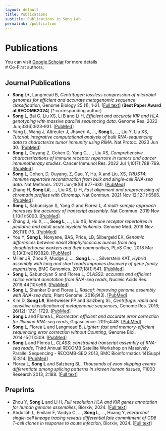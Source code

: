 ```yaml
---
layout: default
title: Publications
subtitle: Publications in Song Lab
permalink: /publication
---
```


# Publications

You can visit [Google Scholar](https://scholar.google.com/citations?user=X0n7vEEAAAAJ&hl=en) for more details<br>
\# Co-First authors;
## Journal Publications
- **Song L\***, Langmead B, *Centrifuger: lossless compression of microbial genomes for efficient and accurate metagenomic sequence classification*, Genome Biology 25 (1), 1-21. \[[Full text](https://genomebiology.biomedcentral.com/articles/10.1186/s13059-024-03244-4)\] (<span sytle="color:red">**Best Paper Award at RECOMB2024</span>**) (\*:corresponding author)
- **Song L**, Bai G, Liu XS, Li B and Li H, *Efficient and accurate KIR and HLA genotyping with massive parallel sequencing data*. Genome Res. 2023 Jun;33(6):923-931. \[[PubMed](https://pubmed.ncbi.nlm.nih.gov/37169596/)\]
- Yang L, Wang J, Altreuter J, Jhaveri A, ..., **Song L**, ..., Liu Y, Liu XS, *Tutorial: integrative computational analysis of bulk RNA-sequencing data to characterize tumor immunity using RIMA*. Nat Protoc. 2023 Jun 30. \[[PubMed](https://pubmed.ncbi.nlm.nih.gov/37391666/)\]
- **Song L**, Ouyang Z, Cohen D, Yang C, ..., Liu XS, *Comprehensive characterizations of immune receptor repertoire in tumors and cancer immunotherapy studies*. Cancer Immunol Res. 2022 Jul 1;10(7):788-799. \[[PubMed](https://pubmed.ncbi.nlm.nih.gov/35605261/)\]
- **Song L**,  Cohen, D, Ouyang, Z, Cao, Y, Hu, X and Liu, XS, *TRUST4: immune repertoire reconstruction from bulk and single-cell RNA-seq data*. Nat Methods. 2021 Jun;18(6):627-630. \[[PubMed](https://pubmed.ncbi.nlm.nih.gov/33986545/)\]
- Zhang H, **Song L#**, ..., Liu XS, Li H, *Fast alignment and preprocessing of chromatin profiles with Chromap*. Nat Commun. 2021 Nov 12;12(1):6566. \[[PubMed](https://pubmed.ncbi.nlm.nih.gov/34772935/)\] 
- **Song L**, Sabunciyan S, Yang G and Florea L, *A multi-sample approach increases the accuracy of transcript assembly*. Nat Commun. 2019 Nov 1;10(1):5000. \[[PubMed](https://pubmed.ncbi.nlm.nih.gov/31676772/)\]
- Zhang J, Hu X, ..., **Song L**, ..., Liu XS, *Immune receptor repertoires in pediatric and adult acute myeloid leukemia*. Genome Med. 2019 Nov 26;11(1):73. \[[PubMed](https://pubmed.ncbi.nlm.nih.gov/31771646/)\]
- You Y, **Song L**, Nonyane, BAS, Price, LB, Silbergeld EK, *Genomic differences between nasal Staphylococcus aureus from hog slaughterhouse workers and their communities*, PLoS One. 2018 Mar 6;13(3):e0193820. \[[PubMed](https://www.ncbi.nlm.nih.gov/pmc/articles/PMC5839586/)\]
- Miller JR, Zhou P, Mudge J, ..., **Song L**, ..., Silverstein KAT, *Hybrid assembly with long and short reads improves discovery of gene family expansions*, BMC Genomics. 2017;18(1):541. \[[PubMed](https://pubmed.ncbi.nlm.nih.gov/28724409/)\]
- **Song L**, Sabunciyan S and Florea L, *CLASS2: accurate and efficient splice variant annotation from RNA-seq reads*, Nucleic Acids Res. 2016;44(10):e98. \[[PubMed](http://www.ncbi.nlm.nih.gov/pubmed/26975657)\]
- **Song L**, Shankar D and Florea L, *Rascaf: improving genome assembly with RNA-seq data*, Plant Genome. 2016;9(3). \[[PubMed](https://www.ncbi.nlm.nih.gov/pubmed/27902792)\]
- Kim D, **Song L#**, Breitweiser FP and Salzberg SL, *Centrifuge: rapid and sensitive classification of metagenomic sequences*, Genome Res. 2016; 26(12): 1721-1729. \[[PubMed](https://www.ncbi.nlm.nih.gov/pmc/articles/PMC5131823/)\] 
- **Song L** and Florea L, *Rcorrector: efficient and accurate error correction for Illumina RNA-seq reads*, Gigascience. 2015;4:48. \[[PubMed](http://www.ncbi.nlm.nih.gov/pubmed/26500767)\]
- **Song L**, Florea L and Langmead B, *Lighter: fast and memory-efficient sequencing error correction without Counting*, Genome Biol. 2014;15(11):509. \[[PubMed](http://www.ncbi.nlm.nih.gov/pubmed/25398208)\]
- **Song L** and Florea L, *CLASS: constrained transcript assembly of RNA-seq reads*, Third Annual RECOMB Satellite Workshop on Massively Parallel Sequencing - RECOMB-SEQ 2013, BMC Bioinformatics 14(Suppl 5):S14. \[[PubMed](http://www.ncbi.nlm.nih.gov/pubmed/23734605)\]
- Florea L, **Song L** and Salzberg SL, *Thousands of exon skipping events differentiate among splicing patterns in sixteen human tissues*, F1000 Research 2013, 2:188. \[[Full text](http://f1000research.com/articles/2-188/v1)\]

## Preprints
- Zhou Y, **Song L** and Li H, *Full resolution HLA and KIR genes annotation for human genome assemblies*, Biorxiv, 2024. \[[Full text](https://www.biorxiv.org/content/10.1101/2024.01.20.576452v1)\]
- Abdullah L, Emilani F, Vaidya C, ..., **Song L**, ..., Huang Y, *Hierarchal single-cell lineage tracing reveals differential fate commitment of CD8 T-cell clones in response to acute infection*, Biorxiv, 2024. \[[Full text](https://www.biorxiv.org/content/10.1101/2024.03.21.586160v1)\] 
